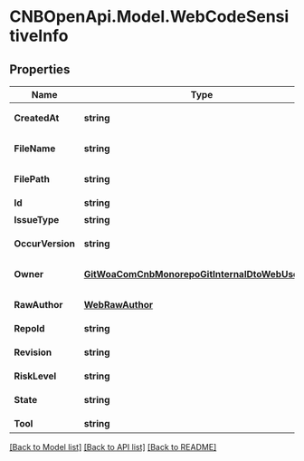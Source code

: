 # CNBOpenApi.Model.WebCodeSensitiveInfo

## Properties

Name | Type | Description | Notes
------------ | ------------- | ------------- | -------------
**CreatedAt** | **string** | 问题创建时间 | [optional] 
**FileName** | **string** | 包含问题的文件名 | [optional] 
**FilePath** | **string** | 包含问题的文件路径 | [optional] 
**Id** | **string** | 问题id | [optional] 
**IssueType** | **string** | 问题类型 | [optional] 
**OccurVersion** | **string** | 问题发生版本 | [optional] 
**Owner** | [**GitWoaComCnbMonorepoGitInternalDtoWebUserInfo**](GitWoaComCnbMonorepoGitInternalDtoWebUserInfo.md) | 问题责任人(平台信息) | [optional] 
**RawAuthor** | [**WebRawAuthor**](WebRawAuthor.md) | 问题责任人原生git信息 | [optional] 
**RepoId** | **string** | 仓库id | [optional] 
**Revision** | **string** | 问题所在版本 | [optional] 
**RiskLevel** | **string** | 问题等级 | [optional] 
**State** | **string** | 问题状态 开启/忽略 | [optional] 
**Tool** | **string** | 扫描工具 | [optional] 

[[Back to Model list]](../../README.md#documentation-for-models) [[Back to API list]](../../README.md#documentation-for-api-endpoints) [[Back to README]](../../README.md)

